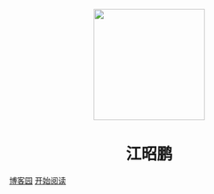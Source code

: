 <p align="center">
<img src="https://ss0.bdstatic.com/70cFvHSh_Q1YnxGkpoWK1HF6hhy/it/u=2481424715,2807309609&fm=26&gp=0.jpg" width="200" height="200"/>
</p>
<h1 align="center">江昭鹏</h1>

[博客园](https://www.cnblogs.com/twoice/)
[开始阅读](#个人简历)
